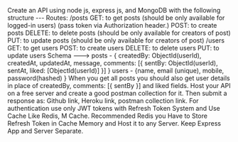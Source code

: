 Create an API using node js, express js, and MongoDB with the following structure ---
Routes:
/posts
GET: to get posts (should be only available for logged-in users) (pass token via Authorization header.)
POST: to create posts
DELETE: to delete posts (should be only available for creators of post)
PUT: to update posts (should be only available for creators of post)
/users
GET: to get users
POST: to create users
DELETE: to delete users
PUT: to update users
Schema --->
posts - { createdBy: ObjectId(userId), createdAt, updatedAt, message, comments: [{ sentBy:
ObjectId(userId), sentAt, liked: [ObjectId(userId)] }] }
users - {name, email (unique), mobile, password(hashed) }
When you get all posts you should also get user details in place of createdBy, comments: [{ sentBy }]
and liked fields.
Host your API on a free server and create a good postman collection for it. Then submit a response as:
Github link, Heroku link, postman collection link.
For authentication use only JWT tokens with Refresh Token System and Use Cache Like Redis, M
Cache. Recommended Redis
you Have to Store Refresh Token in Cache Memory and Host it to any Server.
Keep Express App and Server Separate.